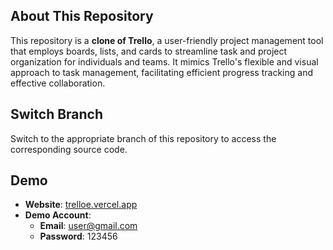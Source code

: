 ## About This Repository

This repository is a **clone of Trello**, a user-friendly project management tool that employs boards, lists, and cards to streamline task and project organization for individuals and teams. It mimics Trello's flexible and visual approach to task management, facilitating efficient progress tracking and effective collaboration.

## Switch Branch

Switch to the appropriate branch of this repository to access the corresponding source code.

## Demo

- **Website**: [trelloe.vercel.app](https://trelloe.vercel.app/)
- **Demo Account**: 
  - **Email**: user@gmail.com
  - **Password**: 123456
